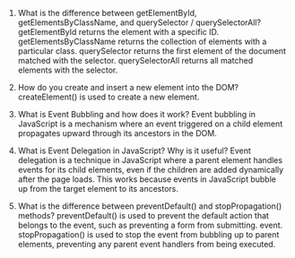 1. What is the difference between getElementById, getElementsByClassName, and querySelector / querySelectorAll?
getElementById returns the element with a specific ID.
getElementsByClassName returns the collection of elements with a particular class.
querySelector returns the first element of the document matched with the selector.
querySelectorAll returns all matched elements with the selector.
 

2. How do you create and insert a new element into the DOM?
createElement() is used to create a new element.


3. What is Event Bubbling and how does it work?
Event bubbling in JavaScript is a mechanism where an event triggered on a child element propagates upward through its ancestors in the DOM.


4. What is Event Delegation in JavaScript? Why is it useful?
Event delegation is a technique in JavaScript where a parent element handles events for its child elements, even if the children are added dynamically after the page loads. This works because events in JavaScript bubble up from the target element to its ancestors.


5. What is the difference between preventDefault() and stopPropagation() methods?
preventDefault() is used to prevent the default action that belongs to the event, such as preventing a form from submitting. event. stopPropagation() is used to stop the event from bubbling up to parent elements, preventing any parent event handlers from being executed.